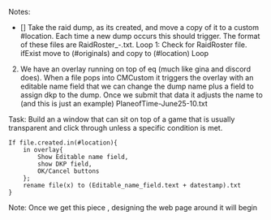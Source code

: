 Notes:
- [] Take the raid dump, as its created, and move a copy of it to a custom #location. 
Each time a new dump occurs this should trigger. 
The format of these files are RaidRoster_<server name>-<date-time>.txt.
    Loop 1:
        Check for RaidRoster file.
        ifExist move to (#originals) and copy to (#location)
        Loop

    
2) We have an overlay running on top of eq (much like gina and discord does). When a file pops into CMCustom it triggers the overlay with an editable name field that we can change the dump name plus a field to assign dkp to the dump. Once we submit that data it adjusts the name to (and this is just an example) PlaneofTime-June25-10.txt

Task: Build an a window that can sit on top of a game that is usually transparent and click through unless a specific condition is met.

    If file.created.in(#location){
        in overlay{
            Show Editable name field,
            show DKP field,
            OK/Cancel buttons
        };
        rename file(x) to (Editable_name_field.text + datestamp).txt
    }

Note:  Once we get this piece , designing the web page around it will begin
